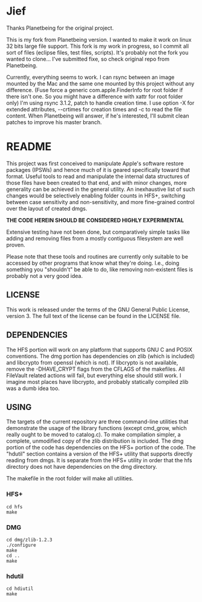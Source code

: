 Jief
====
Thanks Planetbeing for the original project.

This is my fork from Planetbeing version. I wanted to make it work on linux 32 bits large file support.
This fork is my work in progress, so I commit all sort of files (eclipse files, test files, scripts).
It's probably not the fork you wanted to clone...
I've submitted fixe, so check original repo from Planetbeing.

Currently, everything seems to work. I can rsync between an image mounted
by the Mac and the same one mounted by this project without any difference.
(Fuse force a generic com.apple.FinderInfo for root folder if there isn't one.
So you might have a difference with xattr for root folder only)
I'm using rsync 3.1.2, patch to handle creation time. I use option -X for extended attributes, --crtimes for creation times
and -c to read the file content.
When Planetbeing will answer, if he's interested, I'll submit clean patches to improve his master branch.



README
======

This project was first conceived to manipulate Apple's software restore
packages (IPSWs) and hence much of it is geared specifically toward that
format. Useful tools to read and manipulate the internal data structures of
those files have been created to that end, and with minor changes, more
generality can be achieved in the general utility. An inexhaustive list of
such changes would be selectively enabling folder counts in HFS+, switching
between case sensitivity and non-sensitivity, and more fine-grained control
over the layout of created dmgs.

**THE CODE HEREIN SHOULD BE CONSIDERED HIGHLY EXPERIMENTAL**

Extensive testing have not been done, but comparatively simple tasks like
adding and removing files from a mostly contiguous filesystem are well
proven.

Please note that these tools and routines are currently only suitable to be
accessed by other programs that know what they're doing. I.e., doing
something you "shouldn't" be able to do, like removing non-existent files is
probably not a very good idea.

LICENSE
-------

This work is released under the terms of the GNU General Public License,
version 3. The full text of the license can be found in the LICENSE file.

DEPENDENCIES
------------

The HFS portion will work on any platform that supports GNU C and POSIX
conventions. The dmg portion has dependencies on zlib (which is included) and
libcrypto from openssl (which is not). If libcrypto is not available, remove
the -DHAVE_CRYPT flags from the CFLAGS of the makefiles. All FileVault
related actions will fail, but everything else should still work. I imagine
most places have libcrypto, and probably statically compiled zlib was a dumb
idea too.

USING
-----

The targets of the current repository are three command-line utilities that
demonstrate the usage of the library functions (except cmd_grow, which really
ought to be moved to catalog.c). To make compilation simpler, a complete,
unmodified copy of the zlib distribution is included. The dmg portion of the
code has dependencies on the HFS+ portion of the code. The "hdutil" section
contains a version of the HFS+ utility that supports directly reading from
dmgs. It is separate from the HFS+ utility in order that the hfs directory
does not have dependencies on the dmg directory.

The makefile in the root folder will make all utilities.

### HFS+

	cd hfs
	make

### DMG

	cd dmg/zlib-1.2.3
	./configure
	make
	cd ..
	make

### hdutil
	cd hdiutil
	make

